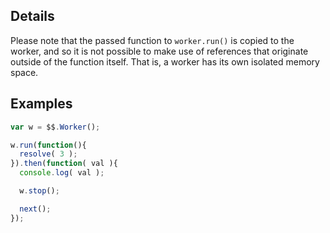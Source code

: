 ## Details

Please note that the passed function to `worker.run()` is copied to the worker, and so it is not possible to make use of references that originate outside of the function itself.  That is, a worker has its own isolated memory space.

## Examples

```js
var w = $$.Worker();

w.run(function(){
  resolve( 3 );
}).then(function( val ){
  console.log( val );

  w.stop();

  next();
});
```